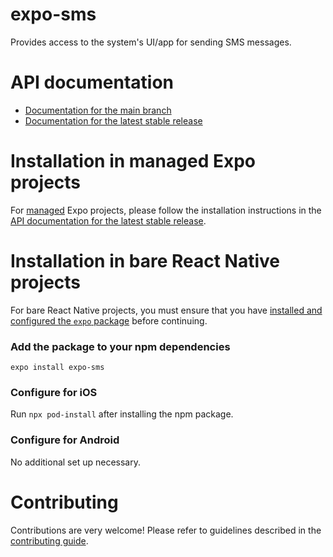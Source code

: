 # expo-sms

Provides access to the system's UI/app for sending SMS messages.

# API documentation

- [Documentation for the main branch](https://github.com/expo/expo/blob/main/docs/pages/versions/unversioned/sdk/sms.mdx)
- [Documentation for the latest stable release](https://docs.expo.dev/versions/latest/sdk/sms/)

# Installation in managed Expo projects

For [managed](https://docs.expo.dev/versions/latest/introduction/managed-vs-bare/) Expo projects, please follow the installation instructions in the [API documentation for the latest stable release](https://docs.expo.dev/versions/latest/sdk/sms/).

# Installation in bare React Native projects

For bare React Native projects, you must ensure that you have [installed and configured the `expo` package](https://docs.expo.dev/bare/installing-expo-modules/) before continuing.

### Add the package to your npm dependencies

```
expo install expo-sms
```

### Configure for iOS

Run `npx pod-install` after installing the npm package.

### Configure for Android

No additional set up necessary.

# Contributing

Contributions are very welcome! Please refer to guidelines described in the [contributing guide](https://github.com/expo/expo#contributing).
